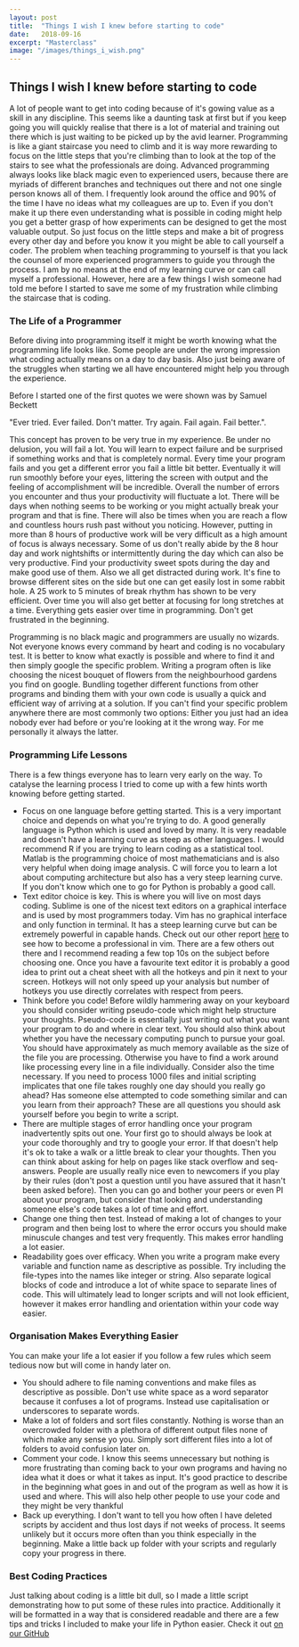 ```yaml
---
layout: post
title:  "Things I wish I knew before starting to code"
date:   2018-09-16
excerpt: "Masterclass"
image: "/images/things_i_wish.png"
---
```

## Things I wish I knew before starting to code
A lot of people want to get into coding because of it's gowing value as a skill in any discipline. This seems like a daunting task at first but if you keep going you will quickly realise that there is a lot of material and training out there which is just waiting to be picked up by the avid learner. Programming is like a giant staircase you need to climb and it is way more rewarding to focus on the little steps that you're climbing than to look at the top of the stairs to see what the professionals are doing. Advanced programming always looks like black magic even to experienced users, because there are myriads of different branches and techniques out there and not one single person knows all of them. I frequently look around the office and 90% of the time I have no ideas what my colleagues are up to. Even if you don't make it up there even understanding what is possible in coding might help you get a better grasp of how experiments can be designed to get the most valuable output. So just focus on the little steps and make a bit of progress every other day and before you know it you might be able to call yourself a coder. The problem when teaching programming to yourself is that you lack the counsel of more experienced programmers to guide you through the process. I am by no means at the end of my learning curve or can call myself a professional. However, here are a few things I wish someone had told me before I started to save me some of my frustration while climbing the staircase that is coding. 

### The Life of a Programmer
Before diving into programming itself it might be worth knowing what the programming life looks like. Some people are under the wrong impression what coding actually means on a day to day basis. Also just being aware of the struggles when starting we all have encountered might help you through the experience. 

Before I started one of the first quotes we were shown was by Samuel Beckett

"Ever tried. Ever failed. Don't matter. Try again. Fail again. Fail better.".

This concept has proven to be very true in my experience. Be under no delusion, you will fail a lot. You will learn to expect failure and be surprised if something works and that is completely normal. Every time your program fails and you get a different error you fail a little bit better. Eventually it will run smoothly before your eyes, littering the screen with output and the feeling of accomplishment will be incredible. Overall the number of errors you encounter and thus your productivity will fluctuate a lot. There will be days when nothing seems to be working or you might actually break your program and that is fine. There will also be times when you are reach a flow and countless hours rush past without you noticing. However, putting in more than 8 hours of productive work will be very difficult as a high amount of focus is always necessary. Some of us don't really abide by the 8 hour day and work nightshifts or intermittently during the day which can also be very productive. Find your productivity sweet spots during the day and make good use of them. Also we all get distracted during work. It's fine to browse different sites on the side but one can get easily lost in some rabbit hole. A 25 work to 5 minutes of break rhythm has shown to be very efficient. Over time you will also get better at focusing for long stretches at a time. Everything gets easier over time in programming. Don't get frustrated in the beginning. 

Programming is no black magic and programmers are usually no wizards. Not everyone knows every command by heart and coding is no vocabulary test. It is better to know what exactly is possible and where to find it and then simply google the specific problem. Writing a program often is like choosing the nicest bouquet of flowers from the neighbourhood gardens you find on google. Bundling together different functions from other programs and binding them with your own code is usually a quick and efficient way of arriving at a solution. If you can't find your specific problem anywhere there are most commonly two options: Either you just had an idea nobody ever had before or you're looking at it the wrong way. For me personally it always the latter.

### Programming Life Lessons
There is a few things everyone has to learn very early on the way. To catalyse the learning process I tried to come up with a few hints worth knowing before getting started. 
* Focus on one language before getting started. This is a very important choice and depends on what you're trying to do. A good generally language is Python which is used and loved by many. It is very readable and doesn't have a learning curve as steep as other languages. I would recommend R if you are trying to learn coding as a statistical tool. Matlab is the programming choice of most mathematicians and is also very helpful when doing image analysis. C will force you to learn a lot about computing architecture but also has a very steep learning curve. If you don't know which one to go for Python is probably a good call. 
* Text editor choice is key. This is where you will live on most days coding. Sublime is one of the nicest text editors on a graphical interface and is used by most programmers today. Vim has no graphical interface and only function in terminal. It has a steep learning curve but can be extremely powerful in capable hands. Check out our other report [here](https://dtc-coding-dojo.github.io/main//blog/A_Vim_Tutorial/) to see how to become a professional in vim. There are a few others out there and I recommend reading a few top 10s on the subject before choosing one. Once you have a favourite text editor it is probably a good idea to print out a cheat sheet with all the hotkeys and pin it next to your screen. Hotkeys will not only speed up your analysis but number of hotkeys you use directly correlates with respect from peers.
* Think before you code! Before wildly hammering away on your keyboard you should consider writing pseudo-code which might help structure your thoughts. Pseudo-code is essentially just writing out what you want your program to do and where in clear text. You should also think about whether you have the necessary computing punch to pursue your goal. You should have approximately as much memory available as the size of the file you are processing. Otherwise you have to find a work around like processing every line in a file individually. Consider also the time necessary. If you need to process 1000 files and initial scripting implicates that one file takes roughly one day should you really go ahead? Has someone else attempted to code something similar and can you learn from their approach? These are all questions you should ask yourself before you begin to write a script.
* There are multiple stages of error handling once your program inadvertently spits out one. Your first go to should always be look at your code thoroughly and try to google your error. If that doesn't help it's ok to take a walk or a little break to clear your thoughts. Then you can think about asking for help on pages like stack overflow and seq-answers. People are usually really nice even to newcomers if you play by their rules (don't post a question until you have assured that it hasn't been asked before). Then you can go and bother your peers or even PI about your program, but consider that looking and understanding someone else's code takes a lot of time and effort. 
* Change one thing then test. Instead of making a lot of changes to your program and then being lost to where the error occurs you should make minuscule changes and test very frequently. This makes error handling a lot easier.
* Readability goes over efficacy. When you write a program make every variable and function name as descriptive as possible. Try including the file-types into the names like integer or string. Also separate logical blocks of code and introduce a lot of white space to separate lines of code. This will ultimately lead to longer scripts and will not look efficient, however it makes error handling and orientation within your code way easier.

### Organisation Makes Everything Easier
You can make your life a lot easier if you follow a few rules which seem tedious now but will come in handy later on.
* You should adhere to file naming conventions and make files as descriptive as possible. Don't use white space as a word separator because it confuses a lot of programs. Instead use capitalisation or underscores to separate words. 
* Make a lot of folders and sort files constantly. Nothing is worse than an overcrowded folder with a plethora of different output files none of which make any sense yo you. Simply sort different files into a lot of folders to avoid confusion later on.
* Comment your code. I know this seems unnecessary but nothing is more frustrating than coming back to your own programs and having no idea what it does or what it takes as input. It's good practice to describe in the beginning what goes in and out of the program as well as how it is used and where. This will also help other people to use your code and they might be very thankful
* Back up everything. I don't want to tell you how often I have deleted scripts by accident and thus lost days if not weeks of process. It seems unlikely but it occurs more often than you think especially in the beginning. Make a little back up folder with your scripts and regularly copy your progress in there. 

### Best Coding Practices
Just talking about coding is a little bit dull, so I made a little script demonstrating how to put some of these rules into practice. Additionally it will be formatted in a way that is considered readable and there are a few tips and tricks I included to make your life in Python easier. Check it out [on our GitHub](https://github.com/dtc-coding-dojo/main/blob/master/week_9_i_wish_i_knew/coding_practices.py)
